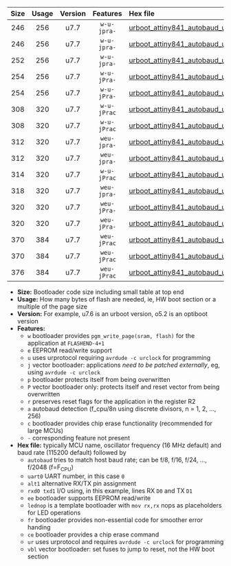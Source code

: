 |Size|Usage|Version|Features|Hex file|
|:-:|:-:|:-:|:-:|:--|
|246|256|u7.7|`w-u-jpra-`|[urboot_attiny841_autobaud_uart0_rxa2_txa1_lednop_ur_vbl.hex](https://raw.githubusercontent.com/stefanrueger/urboot.hex/main/mcus/attiny841/autobaud/urboot_attiny841_autobaud_uart0_rxa2_txa1_lednop_ur_vbl.hex)|
|246|256|u7.7|`w-u-jpra-`|[urboot_attiny841_autobaud_uart1_rxa4_txa5_lednop_ur_vbl.hex](https://raw.githubusercontent.com/stefanrueger/urboot.hex/main/mcus/attiny841/autobaud/urboot_attiny841_autobaud_uart1_rxa4_txa5_lednop_ur_vbl.hex)|
|252|256|u7.7|`w-u-jpra-`|[urboot_attiny841_autobaud_uart0_alt1_rxb2_txa7_lednop_ur_vbl.hex](https://raw.githubusercontent.com/stefanrueger/urboot.hex/main/mcus/attiny841/autobaud/urboot_attiny841_autobaud_uart0_alt1_rxb2_txa7_lednop_ur_vbl.hex)|
|254|256|u7.7|`w-u-jPra-`|[urboot_attiny841_autobaud_uart0_rxa2_txa1_ur_vbl.hex](https://raw.githubusercontent.com/stefanrueger/urboot.hex/main/mcus/attiny841/autobaud/urboot_attiny841_autobaud_uart0_rxa2_txa1_ur_vbl.hex)|
|254|256|u7.7|`w-u-jPra-`|[urboot_attiny841_autobaud_uart1_rxa4_txa5_ur_vbl.hex](https://raw.githubusercontent.com/stefanrueger/urboot.hex/main/mcus/attiny841/autobaud/urboot_attiny841_autobaud_uart1_rxa4_txa5_ur_vbl.hex)|
|308|320|u7.7|`w-u-jPrac`|[urboot_attiny841_autobaud_uart0_rxa2_txa1_lednop_fr_ce_ur_vbl.hex](https://raw.githubusercontent.com/stefanrueger/urboot.hex/main/mcus/attiny841/autobaud/urboot_attiny841_autobaud_uart0_rxa2_txa1_lednop_fr_ce_ur_vbl.hex)|
|308|320|u7.7|`w-u-jPrac`|[urboot_attiny841_autobaud_uart1_rxa4_txa5_lednop_fr_ce_ur_vbl.hex](https://raw.githubusercontent.com/stefanrueger/urboot.hex/main/mcus/attiny841/autobaud/urboot_attiny841_autobaud_uart1_rxa4_txa5_lednop_fr_ce_ur_vbl.hex)|
|312|320|u7.7|`weu-jpra-`|[urboot_attiny841_autobaud_uart0_rxa2_txa1_ee_lednop_ur_vbl.hex](https://raw.githubusercontent.com/stefanrueger/urboot.hex/main/mcus/attiny841/autobaud/urboot_attiny841_autobaud_uart0_rxa2_txa1_ee_lednop_ur_vbl.hex)|
|312|320|u7.7|`weu-jpra-`|[urboot_attiny841_autobaud_uart1_rxa4_txa5_ee_lednop_ur_vbl.hex](https://raw.githubusercontent.com/stefanrueger/urboot.hex/main/mcus/attiny841/autobaud/urboot_attiny841_autobaud_uart1_rxa4_txa5_ee_lednop_ur_vbl.hex)|
|314|320|u7.7|`w-u-jPrac`|[urboot_attiny841_autobaud_uart0_alt1_rxb2_txa7_lednop_fr_ce_ur_vbl.hex](https://raw.githubusercontent.com/stefanrueger/urboot.hex/main/mcus/attiny841/autobaud/urboot_attiny841_autobaud_uart0_alt1_rxb2_txa7_lednop_fr_ce_ur_vbl.hex)|
|318|320|u7.7|`weu-jpra-`|[urboot_attiny841_autobaud_uart0_alt1_rxb2_txa7_ee_lednop_ur_vbl.hex](https://raw.githubusercontent.com/stefanrueger/urboot.hex/main/mcus/attiny841/autobaud/urboot_attiny841_autobaud_uart0_alt1_rxb2_txa7_ee_lednop_ur_vbl.hex)|
|320|320|u7.7|`weu-jPra-`|[urboot_attiny841_autobaud_uart0_rxa2_txa1_ee_ur_vbl.hex](https://raw.githubusercontent.com/stefanrueger/urboot.hex/main/mcus/attiny841/autobaud/urboot_attiny841_autobaud_uart0_rxa2_txa1_ee_ur_vbl.hex)|
|320|320|u7.7|`weu-jPra-`|[urboot_attiny841_autobaud_uart1_rxa4_txa5_ee_ur_vbl.hex](https://raw.githubusercontent.com/stefanrueger/urboot.hex/main/mcus/attiny841/autobaud/urboot_attiny841_autobaud_uart1_rxa4_txa5_ee_ur_vbl.hex)|
|370|384|u7.7|`weu-jPrac`|[urboot_attiny841_autobaud_uart0_rxa2_txa1_ee_lednop_fr_ce_ur_vbl.hex](https://raw.githubusercontent.com/stefanrueger/urboot.hex/main/mcus/attiny841/autobaud/urboot_attiny841_autobaud_uart0_rxa2_txa1_ee_lednop_fr_ce_ur_vbl.hex)|
|370|384|u7.7|`weu-jPrac`|[urboot_attiny841_autobaud_uart1_rxa4_txa5_ee_lednop_fr_ce_ur_vbl.hex](https://raw.githubusercontent.com/stefanrueger/urboot.hex/main/mcus/attiny841/autobaud/urboot_attiny841_autobaud_uart1_rxa4_txa5_ee_lednop_fr_ce_ur_vbl.hex)|
|376|384|u7.7|`weu-jPrac`|[urboot_attiny841_autobaud_uart0_alt1_rxb2_txa7_ee_lednop_fr_ce_ur_vbl.hex](https://raw.githubusercontent.com/stefanrueger/urboot.hex/main/mcus/attiny841/autobaud/urboot_attiny841_autobaud_uart0_alt1_rxb2_txa7_ee_lednop_fr_ce_ur_vbl.hex)|

- **Size:** Bootloader code size including small table at top end
- **Usage:** How many bytes of flash are needed, ie, HW boot section or a multiple of the page size
- **Version:** For example, u7.6 is an urboot version, o5.2 is an optiboot version
- **Features:**
  + `w` bootloader provides `pgm_write_page(sram, flash)` for the application at `FLASHEND-4+1`
  + `e` EEPROM read/write support
  + `u` uses urprotocol requiring `avrdude -c urclock` for programming
  + `j` vector bootloader: applications *need to be patched externally*, eg, using `avrdude -c urclock`
  + `p` bootloader protects itself from being overwritten
  + `P` vector bootloader only: protects itself and reset vector from being overwritten
  + `r` preserves reset flags for the application in the register R2
  + `a` autobaud detection (f_cpu/8n using discrete divisors, n = 1, 2, ..., 256)
  + `c` bootloader provides chip erase functionality (recommended for large MCUs)
  + `-` corresponding feature not present
- **Hex file:** typically MCU name, oscillator frequency (16 MHz default) and baud rate (115200 default) followed by
  + `autobaud` tries to match host baud rate; can be f/8, f/16, f/24, ..., f/2048 (f=F<sub>CPU</sub>)
  + `uart0` UART number, in this case `0`
  + `alt1` alternative RX/TX pin assignment
  + `rxd0 txd1` I/O using, in this example, lines RX `D0` and TX `D1`
  + `ee` bootloader supports EEPROM read/write
  + `lednop` is a template bootloader with `mov rx,rx` nops as placeholders for LED operations
  + `fr` bootloader provides non-essential code for smoother error handing
  + `ce` bootloader provides a chip erase command
  + `ur` uses urprotocol and requires `avrdude -c urclock` for programming
  + `vbl` vector bootloader: set fuses to jump to reset, not the HW boot section
